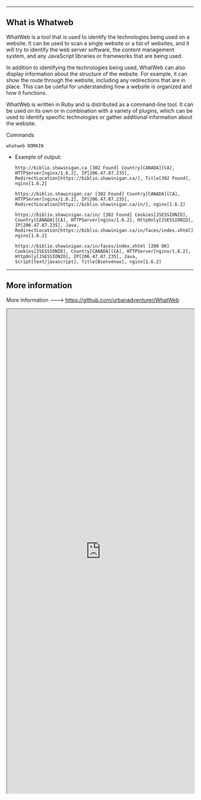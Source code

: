 --- ---

<h2>What is Whatweb</h2>

WhatWeb is a tool that is used to identify the technologies being used on a website. It can be used to scan a single website or a list of websites, and it will try to identify the web server software, the content management system, and any JavaScript libraries or frameworks that are being used.

In addition to identifying the technologies being used, WhatWeb can also display information about the structure of the website. For example, it can show the route through the website, including any redirections that are in place. This can be useful for understanding how a website is organized and how it functions.

WhatWeb is written in Ruby and is distributed as a command-line tool. It can be used on its own or in combination with a variety of plugins, which can be used to identify specific technologies or gather additional information about the website.

Commands
```
whatweb DOMAIN
```

- Example of output:
    
    
    
    
    
    
    
    ```
	http://biblio.shawinigan.ca [302 Found] Country[CANADA][CA], HTTPServer[nginx/1.6.2], IP[206.47.87.235], RedirectLocation[https://biblio.shawinigan.ca/], Title[302 Found], nginx[1.6.2]
	
	https://biblio.shawinigan.ca/ [302 Found] Country[CANADA][CA], HTTPServer[nginx/1.6.2], IP[206.47.87.235], RedirectLocation[https://biblio.shawinigan.ca/in/], nginx[1.6.2]
	
	https://biblio.shawinigan.ca/in/ [302 Found] Cookies[JSESSIONID], Country[CANADA][CA], HTTPServer[nginx/1.6.2], HttpOnly[JSESSIONID], IP[206.47.87.235], Java, RedirectLocation[https://biblio.shawinigan.ca/in/faces/index.xhtml], nginx[1.6.2]
	 
	https://biblio.shawinigan.ca/in/faces/index.xhtml [200 OK] Cookies[JSESSIONID], Country[CANADA][CA], HTTPServer[nginx/1.6.2], HttpOnly[JSESSIONID], IP[206.47.87.235], Java, Script[text/javascript], Title[Bienvenue], nginx[1.6.2]
	
	```


---

<h2>More information</h2>

More Information ---> https://github.com/urbanadventurer/WhatWeb

<iframe src="https://github.com/urbanadventurer/WhatWeb" width="100%" height="1300"></iframe>